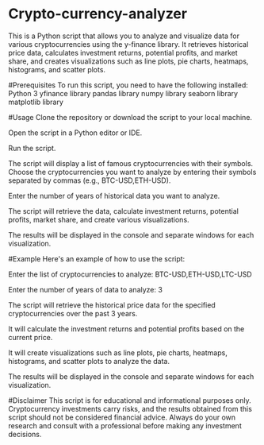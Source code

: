 # Crypto-currency-analyzer
This is a Python script that allows you to analyze and visualize data for various cryptocurrencies using the y-finance library.
It retrieves historical price data, calculates investment returns, potential profits, and market share, and creates visualizations such as line plots, pie charts, heatmaps, histograms, and scatter plots.

#Prerequisites
To run this script, you need to have the following installed:
Python 3
yfinance library
pandas library
numpy library
seaborn library
matplotlib library

#Usage
Clone the repository or download the script to your local machine.

Open the script in a Python editor or IDE.

Run the script.

The script will display a list of famous cryptocurrencies with their symbols. Choose the cryptocurrencies you want to analyze by entering their symbols separated by commas (e.g., BTC-USD,ETH-USD).

Enter the number of years of historical data you want to analyze.

The script will retrieve the data, calculate investment returns, potential profits, market share, and create various visualizations.

The results will be displayed in the console and separate windows for each visualization.

#Example
Here's an example of how to use the script:

Enter the list of cryptocurrencies to analyze: BTC-USD,ETH-USD,LTC-USD

Enter the number of years of data to analyze: 3

The script will retrieve the historical price data for the specified cryptocurrencies over the past 3 years.

It will calculate the investment returns and potential profits based on the current price.

It will create visualizations such as line plots, pie charts, heatmaps, histograms, and scatter plots to analyze the data.

The results will be displayed in the console and separate windows for each visualization.

#Disclaimer
This script is for educational and informational purposes only. Cryptocurrency investments carry risks, and the results obtained from this script should not be considered financial advice. Always do your own research and consult with a professional before making any investment decisions.
